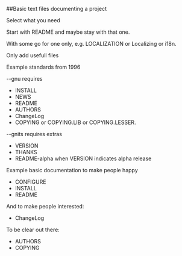 ##Basic text files documenting a project

Select what you need

Start with README and maybe stay with that one.

With some go for one only, e.g. LOCALIZATION or Localizing or i18n.

Only add usefull files

Example standards from 1996

--gnu requires  
* INSTALL  
* NEWS 
* README  
* AUTHORS 
* ChangeLog  
* COPYING or COPYING.LIB or COPYING.LESSER. 

--gnits requires extras  
* VERSION  
* THANKS  
* README-alpha when VERSION indicates alpha release

Example basic documentation to make people happy  
* CONFIGURE 
* INSTALL 
* README 

And to make people interested: 
* ChangeLog 

To be clear out there: 
* AUTHORS 
* COPYING 

